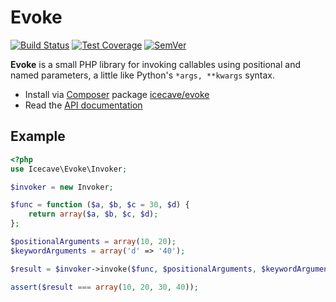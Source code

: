 # Evoke

[![Build Status]](https://travis-ci.org/IcecaveStudios/evoke)
[![Test Coverage]](https://coveralls.io/r/IcecaveStudios/evoke?branch=develop)
[![SemVer]](http://semver.org)

**Evoke** is a small PHP library for invoking callables using positional and named parameters, a little like Python's `*args, **kwargs` syntax.

* Install via [Composer](http://getcomposer.org) package [icecave/evoke](https://packagist.org/packages/icecave/evoke)
* Read the [API documentation](http://icecavestudios.github.io/evoke/artifacts/documentation/api/)

## Example

```php
<?php
use Icecave\Evoke\Invoker;

$invoker = new Invoker;

$func = function ($a, $b, $c = 30, $d) {
    return array($a, $b, $c, $d);
};

$positionalArguments = array(10, 20);
$keywordArguments = array('d' => '40');

$result = $invoker->invoke($func, $positionalArguments, $keywordArguments);

assert($result === array(10, 20, 30, 40));
```

<!-- references -->
[Build Status]: https://travis-ci.org/IcecaveStudios/evoke.png?branch=develop
[Test Coverage]: https://coveralls.io/repos/IcecaveStudios/evoke/badge.png?branch=develop
[SemVer]: http://calm-shore-6115.herokuapp.com/?label=semver&value=0.1.0&color=yellow
